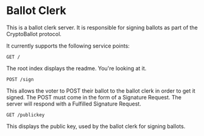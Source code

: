 Ballot Clerk
============

This is a ballot clerk server. It is responsible for signing ballots as part of the CryptoBallot protocol.

It currently supports the following service points:

`GET /`

The root index displays the readme. You're looking at it.

`POST /sign`

This allows the voter to POST their ballot to the ballot clerk in order to get it signed. The POST must come in the form of a Signature Request. The server will respond with a Fulfilled Signature Request.

`GET /publickey`

This displays the public key, used by the ballot clerk for signing ballots. 
